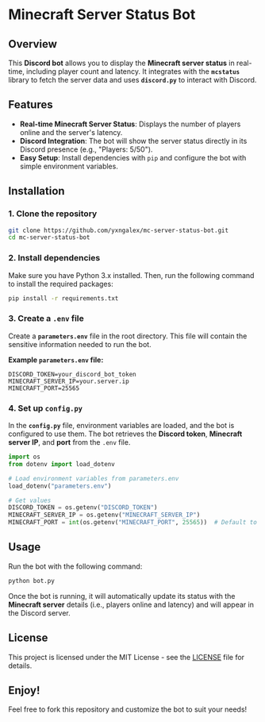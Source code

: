 # Minecraft Server Status Bot

## Overview

This **Discord bot** allows you to display the **Minecraft server status** in real-time, including player count and latency. It integrates with the **`mcstatus`** library to fetch the server data and uses **`discord.py`** to interact with Discord.

## Features
- **Real-time Minecraft Server Status**: Displays the number of players online and the server's latency.
- **Discord Integration**: The bot will show the server status directly in its Discord presence (e.g., "Players: 5/50").
- **Easy Setup**: Install dependencies with `pip` and configure the bot with simple environment variables.

## Installation

### 1. Clone the repository
```bash
git clone https://github.com/yxngalex/mc-server-status-bot.git
cd mc-server-status-bot
```

### 2. Install dependencies
Make sure you have Python 3.x installed. Then, run the following command to install the required packages:
```bash
pip install -r requirements.txt
```

### 3. Create a `.env` file
Create a **`parameters.env`** file in the root directory. This file will contain the sensitive information needed to run the bot.

**Example `parameters.env` file:**
```
DISCORD_TOKEN=your_discord_bot_token
MINECRAFT_SERVER_IP=your.server.ip
MINECRAFT_PORT=25565
```

### 4. Set up `config.py`
In the **`config.py`** file, environment variables are loaded, and the bot is configured to use them. The bot retrieves the **Discord token**, **Minecraft server IP**, and **port** from the `.env` file.

```python
import os
from dotenv import load_dotenv

# Load environment variables from parameters.env
load_dotenv("parameters.env")

# Get values
DISCORD_TOKEN = os.getenv("DISCORD_TOKEN")
MINECRAFT_SERVER_IP = os.getenv("MINECRAFT_SERVER_IP")
MINECRAFT_PORT = int(os.getenv("MINECRAFT_PORT", 25565))  # Default to 25565 if missing
```

## Usage

Run the bot with the following command:

```bash
python bot.py
```

Once the bot is running, it will automatically update its status with the **Minecraft server** details (i.e., players online and latency) and will appear in the Discord server.

## License

This project is licensed under the MIT License - see the [LICENSE](LICENSE) file for details.

## Enjoy!
Feel free to fork this repository and customize the bot to suit your needs!